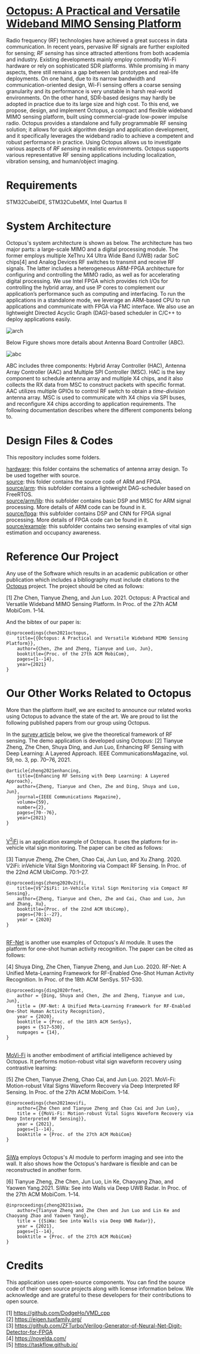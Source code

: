 # [Octopus: A Practical and Versatile Wideband MIMO Sensing Platform](https://github.com/DeepWiSe888/Octopus)
Radio frequency (RF) technologies have achieved a great success in data communication. In recent years, pervasive RF signals are further exploited for sensing; *RF sensing* has since attracted attentions from both academia and industry. Existing developments mainly employ commodity Wi-Fi hardware or rely on sophisticated SDR platforms. While promising in many aspects, there still remains a gap between lab prototypes and real-life deployments. On one hand, due to its narrow bandwidth and communication-oriented design, Wi-Fi sensing offers a coarse sensing granularity and its performance is very unstable in harsh real-world environments. On the other hand, SDR-based designs may hardly be adopted in practice due to its large size and high cost. To this end, we propose, design, and implement Octopus, a compact and flexible wideband MIMO sensing platform, built using commercial-grade low-power impulse radio. Octopus provides a standalone and fully programmable RF sensing solution; it allows for quick algorithm design and application development, and it specifically leverages the wideband radio to achieve a competent and robust performance in practice. Using Octopus allows us to investigate various aspects of *RF sensing* in realistic environments. Octopus supports various representative RF sensing applications including localization, vibration sensing, and human/object imaging.

# Requirements
STM32CubeIDE, STM32CubeMX, Intel Quartus II

# System Architecture

Octopus's system architecture is shown as below. The architecture has two major parts: a large-scale MIMO and a digital processing module. The former employs multiple XeThru X4 Ultra Wide Band (UWB) radar SoC chips[4] and Analog Devices RF switches to transmit and receive RF signals. The latter includes a heterogeneous ARM-FPGA architecture for configuring and controlling the MIMO radio, as well as for accelerating digital processing. We use Intel FPGA which provides rich I/Os for controlling the hybrid array, and use IP cores to complement our application’s performance such as computing and interfacing. To run the applications in a standalone mode, we leverage an ARM-based CPU to run applications and communicate with FPGA via FMC interface. We also use an lightweight Directed Acyclic Graph (DAG)-based scheduler in C/C++ to deploy applications easily.

![arch](https://raw.githubusercontent.com/DeepWiSe888/Octopus/main/image/arch.png)

Below Figure shows more details about Antenna Board Controller (ABC). 

![abc](https://raw.githubusercontent.com/DeepWiSe888/Octopus/main/image/abc.png)

ABC includes three components: Hybrid Array Controller (HAC), Antenna Array Controller (AAC) and Multiple SPI Controller (MSC).  HAC is the key component to schedule antenna array and multiple X4 chips, and it also collects the RX data from MSC to construct packets with specific format. AAC utilizes multiple GPIOs to control RF switch to obtain a *time-division* antenna array.  MSC is used to communicate with X4 chips via SPI buses, and reconfigure X4 chips according to application requirements.  The following documentation describes where the different components belong to.

# Design Files & Codes

This repository includes some folders.

[hardware](https://github.com/DeepWiSe888/Octopus/tree/main/hardware): this folder contains the schematics of antenna array design. To be used together with source.<br>
[source](https://github.com/DeepWiSe888/Octopus/tree/main/source): this folder contains the source code of ARM and FPGA.<br>
[source/arm](https://github.com/DeepWiSe888/Octopus/tree/main/source/arm): this subfolder contains a lightweight DAG-scheduler based on FreeRTOS.<br>
[source/arm/lib](https://github.com/DeepWiSe888/Octopus/tree/main/source/arm/lib): this subfolder contains basic DSP and MISC for ARM signal processing. More details of ARM code can be found in it.<br>
[source/fpga](https://github.com/DeepWiSe888/Octopus/tree/main/source/fpga): this subfolder contains DSP and CNN for FPGA signal processing. More details of FPGA code can be found in it.<br>
[source/example](https://github.com/DeepWiSe888/Octopus/tree/main/source/example): this subfolder contains two sensing examples of vital sign estimation and occupancy awareness.<br>

# Reference Our Project
Any use of the Software which results in an academic publication or other publication which includes a bibliography must include citations to the [Octopus](https://www.researchgate.net/publication/353914407_Octopus_A_Practical_and_Versatile_Wideband_MIMO_Sensing_Platform) project.  The project should be cited as follows:

[1] Zhe Chen, Tianyue Zheng, and Jun Luo. 2021. Octopus: A Practical and Versatile Wideband MIMO Sensing Platform. In Proc. of the 27th ACM MobiCom. 1–14.

And the bibtex of our paper is:

```
@inproceedings{chen2021octopus,
	title={{Octopus: A Practical and Versatile Wideband MIMO Sensing Platform}},
	author={Chen, Zhe and Zheng, Tianyue and Luo, Jun},
	booktitle={Proc. of the 27th ACM MobiCom},
	pages={1--14},
	year={2021}
}
```

# Our Other Works Related to Octopus

More than the platform itself, we are excited to announce our related works using Octopus to advance the state of the art. We are proud to list the following published papers from our group using Octopus.

In the <a href="https://www.researchgate.net/publication/345004837_Enhancing_RF_Sensing_with_Deep_Learning_A_Layered_Approach">survey article</a> below, we give the theoretical framework of RF sensing. The demo application is developed using Octopus:
[2] Tianyue Zheng, Zhe Chen, Shuya Ding, and Jun Luo, Enhancing RF Sensing with Deep Learning: A Layered Approach. IEEE CommunicationsMagazine, vol. 59, no. 3, pp. 70–76, 2021.

```
@article{zheng2021enhancing,
	title={Enhancing RF Sensing with Deep Learning: A Layered Approach},
	author={Zheng, Tianyue and Chen, Zhe and Ding, Shuya and Luo, Jun},
	journal={IEEE Communications Magazine},
	volume={59},
	number={2},
	pages={70--76},
	year={2021}
}
```
<br />
<a href="https://www.researchgate.net/publication/342189123_V2iFi_in-Vehicle_Vital_Sign_Monitoring_via_Compact_RF_Sensing">V<sup>2</sup>iFi</a> is an application example of Octopus. It uses the platform for in-vehicle vital sign monitoring. The paper can be cited as follows:

[3] Tianyue Zheng, Zhe Chen, Chao Cai, Jun Luo, and Xu Zhang. 2020. V2iFi: inVehicle Vital Sign Monitoring via Compact RF Sensing. In Proc. of the 22nd ACM UbiComp. 70:1–27.

```
@inproceedings{zheng2020v2ifi,
	title={V$^2$iFi: in-Vehicle Vital Sign Monitoring via Compact RF Sensing},
	author={Zheng, Tianyue and Chen, Zhe and Cai, Chao and Luo, Jun and Zhang, Xu},
	booktitle={Proc. of the 22nd ACM UbiComp},
	pages={70:1--27},
	year = {2020}
}
```
<br />
<a href="https://www.researchgate.net/publication/345004826_RF-Net_A_Unified_Meta-Learning_Framework_for_RF-enabled_One-Shot_Human_Activity_Recognition">RF-Net</a> is another use examples of Octopus's AI module. It uses the platform for one-shot human activity recognition. The paper can be cited as follows:

[4] Shuya Ding, Zhe Chen, Tianyue Zheng, and Jun Luo. 2020. RF-Net: A Unified Meta-Learning Framework for RF-Enabled One-Shot Human Activity Recognition. In Proc. of the 18th ACM SenSys. 517–530.

```
@inproceedings{ding2020rfnet,
	author = {Ding, Shuya and Chen, Zhe and Zheng, Tianyue and Luo, Jun},
	title = {RF-Net: A Unified Meta-Learning Framework for RF-Enabled One-Shot Human Activity Recognition},
	year = {2020},
	booktitle = {Proc. of the 18th ACM SenSys},
	pages = {517–530},
	numpages = {14},
}
```
<br>
<a href="https://www.researchgate.net/publication/353914489_MoVi-Fi_Motion-robust_Vital_Signs_Waveform_Recovery_via_Deep_Interpreted_RF_Sensing">MoVi-Fi</a> is another embodiment of artificial intelligence achieved by Octopus. It performs motion-robust vital sign waveform recovery using contrastive learning:

[5] Zhe Chen, Tianyue Zheng, Chao Cai, and Jun Luo. 2021. MoVi-Fi: Motion-robust Vital Signs Waveform Recovery via Deep Interpreted RF Sensing. In Proc. of the 27th ACM MobiCom. 1–14.

```
@inproceedings{chen2021movifi,
	author={Zhe Chen and Tianyue Zheng and Chao Cai and Jun Luo},
	title = {{MoVi-Fi: Motion-robust Vital Signs Waveform Recovery via Deep Interpreted RF Sensing}},
	year = {2021},
	pages={1--14},
	booktitle = {Proc. of the 27th ACM MobiCom}
}
```
<br />
<a href="https://www.researchgate.net/publication/353914412_SiWa_See_into_Walls_via_Deep_UWB_Radar">SiWa</a> employs Octopus's AI module to perform imaging and see into the wall. It also shows how the Octopus's hardware is flexible and can be reconstructed in another form.


[6] Tianyue Zheng, Zhe Chen, Jun Luo, Lin Ke, Chaoyang Zhao, and Yaowen Yang.2021. SiWa: See into Walls via Deep UWB Radar. In Proc. of the 27th ACM MobiCom. 1–14.

```
@inproceedings{zheng2021siwa,
	author={Tianyue Zheng and Zhe Chen and Jun Luo and Lin Ke and Chaoyang Zhao and Yaowen Yang},
	title = {{SiWa: See into Walls via Deep UWB Radar}},
	year = {2021},
	pages={1--14},
	booktitle = {Proc. of the 27th ACM MobiCom}
}  
```


# Credits
This application uses open-source components. You can find the source code of their open source projects along with license information below. We acknowledge and are grateful to these developers for their contributions to open source.

[1] https://github.com/DodgeHo/VMD_cpp<br>
[2] https://eigen.tuxfamily.org/<br>
[3] https://github.com/ZFTurbo/Verilog-Generator-of-Neural-Net-Digit-Detector-for-FPGA<br>
[4] https://novelda.com/ <br>
[5] https://taskflow.github.io/<br>

